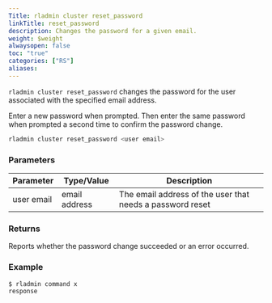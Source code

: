 ```yaml
---
Title: rladmin cluster reset_password
linkTitle: reset_password
description: Changes the password for a given email.
weight: $weight
alwaysopen: false
toc: "true"
categories: ["RS"]
aliases: 
---
```


`rladmin cluster reset_password` changes the password for the user associated with the specified email address.

Enter a new password when prompted. Then enter the same password when prompted a second time to confirm the password change.

```sh
rladmin cluster reset_password <user email>
```

### Parameters

| Parameter | Type/Value | Description |
|-----------|------------|-------------|
| user email | email address | The email address of the user that needs a password reset |

### Returns

Reports whether the password change succeeded or an error occurred. 

### Example

```sh
$ rladmin command x
response
```
